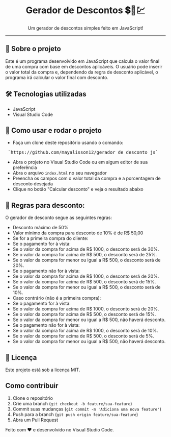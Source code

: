 <h1 align="center">Gerador de Descontos 💲🤑💹</h1>




<p align="center"> Um gerador de descontos simples feito em JavaScript! </p>



---

## 📖 Sobre o projeto

Este é um programa desenvolvido em JavaScript que calcula o valor final de uma compra com base em descontos aplicáveis. O usuário pode inserir o valor total da compra e, dependendo da regra de desconto aplicável, o programa irá calcular o valor final com desconto.
## 🛠️ Tecnologias utilizadas

- JavaScript
- Visual Studio Code

## 🚀 Como usar e rodar o projeto

- Faça um clone deste repositório usando o comando:

<pre class="command">
 `https://github.com/mayalisson12/gerador_de_desconto_js`
</pre>

- Abra o projeto no Visual Studio Code ou em algum editor de sua preferência
- Abra o arquivo `index.html` no seu navegador
- Preencha os campos com o valor total da compra e a porcentagem de desconto desejada
- Clique no botão "Calcular desconto" e veja o resultado abaixo

## 📝 Regras para desconto:

O gerador de desconto segue as seguintes regras:

- Desconto máximo de 50%
- Valor mínimo da compra para desconto de 10% é de R$ 50,00
- Se for a primeira compra do cliente:
- Se o pagamento for à vista:
 - Se o valor da compra for acima de R$ 1000, o desconto será de 30%.
 - Se o valor da compra for acima de R$ 500, o desconto será de 25%.
 - Se o valor da compra for menor ou igual a R$ 500, o desconto será de 20%.
- Se o pagamento não for à vista:
 - Se o valor da compra for acima de R$ 1000, o desconto será de 20%.
 - Se o valor da compra for acima de R$ 500, o desconto será de 15%.
 - Se o valor da compra for menor ou igual a R$ 500, o desconto será de 10%.
- Caso contrário (não é a primeira compra):
- Se o pagamento for à vista:
 - Se o valor da compra for acima de R$ 1000, o desconto será de 20%.
 - Se o valor da compra for acima de R$ 500, o desconto será de 15%.
 - Se o valor da compra for menor ou igual a R$ 500, não haverá desconto.
- Se o pagamento não for à vista:
 - Se o valor da compra for acima de R$ 1000, o desconto será de 10%.
 - Se o valor da compra for acima de R$ 500, o desconto será de 5%.
 - Se o valor da compra for menor ou igual a R$ 500, não haverá desconto.

## 📄 Licença

Este projeto está sob a licença MIT. 

## Como contribuir

1. Clone o repositório
2. Crie uma branch (`git checkout -b feature/sua-feature`)
3. Commit suas mudanças (`git commit -m 'Adiciona uma nova feature'`)
4. Push para a branch (`git push origin feature/sua-feature`)
5. Abra um Pull Request


Feito com ❤️ e desenvolvido no Visual Studio Code.

